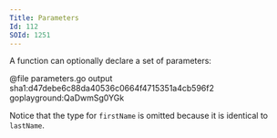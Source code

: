 ```yaml
---
Title: Parameters
Id: 112
SOId: 1251
---
```


A function can optionally declare a set of parameters:

@file parameters.go output sha1:d47debe6c88da40536c0664f4715351a4cb596f2 goplayground:QaDwmSg0YGk

Notice that the type for `firstName` is omitted because it is identical to `lastName`.
